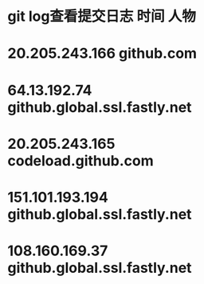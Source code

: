 # git log查看提交日志 时间 人物

# 20.205.243.166 github.com
# 64.13.192.74 github.global.ssl.fastly.net 
# 20.205.243.165 codeload.github.com 	
# 151.101.193.194 github.global.ssl.fastly.net 
# 108.160.169.37 github.global.ssl.fastly.net 
